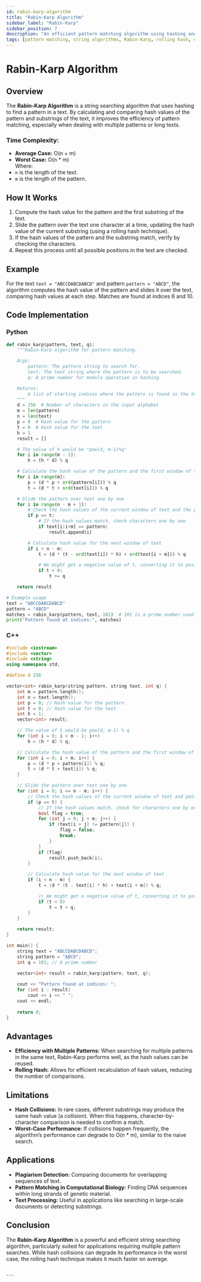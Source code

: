 ```yaml
---
id: rabin-karp-algorithm
title: "Rabin-Karp Algorithm"
sidebar_label: "Rabin-Karp"
sidebar_position: 7
description: "An efficient pattern matching algorithm using hashing and the rolling hash technique."
tags: [pattern matching, string algorithms, Rabin-Karp, rolling hash, competitive programming]
---
```


# Rabin-Karp Algorithm

## Overview

The **Rabin-Karp Algorithm** is a string searching algorithm that uses hashing to find a pattern in a text. By calculating and comparing hash values of the pattern and substrings of the text, it improves the efficiency of pattern matching, especially when dealing with multiple patterns or long texts.

### Time Complexity:
- **Average Case:** O(n + m)  
- **Worst Case:** O(n * m)  
Where:
- `n` is the length of the text.
- `m` is the length of the pattern.

## How It Works

1. Compute the hash value for the pattern and the first substring of the text.
2. Slide the pattern over the text one character at a time, updating the hash value of the current substring (using a rolling hash technique).
3. If the hash values of the pattern and the substring match, verify by checking the characters.
4. Repeat this process until all possible positions in the text are checked.

## Example

For the text `text = "ABCCDABCDABCD"` and pattern `pattern = "ABCD"`, the algorithm computes the hash value of the pattern and slides it over the text, comparing hash values at each step. Matches are found at indices 6 and 10.

## Code Implementation

### Python

```python
def rabin_karp(pattern, text, q):
    """Rabin-Karp algorithm for pattern matching.

    Args:
        pattern: The pattern string to search for.
        text: The text string where the pattern is to be searched.
        q: A prime number for modulo operation in hashing.

    Returns:
        A list of starting indices where the pattern is found in the text.
    """
    d = 256  # Number of characters in the input alphabet
    m = len(pattern)
    n = len(text)
    p = 0  # Hash value for the pattern
    t = 0  # Hash value for the text
    h = 1
    result = []

    # The value of h would be "pow(d, m-1)%q"
    for i in range(m - 1):
        h = (h * d) % q

    # Calculate the hash value of the pattern and the first window of the text
    for i in range(m):
        p = (d * p + ord(pattern[i])) % q
        t = (d * t + ord(text[i])) % q

    # Slide the pattern over text one by one
    for i in range(n - m + 1):
        # Check the hash values of the current window of text and the pattern
        if p == t:
            # If the hash values match, check characters one by one
            if text[i:i+m] == pattern:
                result.append(i)

        # Calculate hash value for the next window of text
        if i < n - m:
            t = (d * (t - ord(text[i]) * h) + ord(text[i + m])) % q

            # We might get a negative value of t, converting it to positive
            if t < 0:
                t += q

    return result

# Example usage
text = "ABCCDABCDABCD"
pattern = "ABCD"
matches = rabin_karp(pattern, text, 101)  # 101 is a prime number used for hashing
print("Pattern found at indices:", matches)
```

### C++

```cpp
#include <iostream>
#include <vector>
#include <string>
using namespace std;

#define d 256

vector<int> rabin_karp(string pattern, string text, int q) {
    int m = pattern.length();
    int n = text.length();
    int p = 0; // Hash value for the pattern
    int t = 0; // Hash value for the text
    int h = 1;
    vector<int> result;

    // The value of h would be pow(d, m-1) % q
    for (int i = 0; i < m - 1; i++)
        h = (h * d) % q;

    // Calculate the hash value of the pattern and the first window of the text
    for (int i = 0; i < m; i++) {
        p = (d * p + pattern[i]) % q;
        t = (d * t + text[i]) % q;
    }

    // Slide the pattern over text one by one
    for (int i = 0; i <= n - m; i++) {
        // Check the hash values of the current window of text and pattern
        if (p == t) {
            // If the hash values match, check for characters one by one
            bool flag = true;
            for (int j = 0; j < m; j++) {
                if (text[i + j] != pattern[j]) {
                    flag = false;
                    break;
                }
            }
            if (flag)
                result.push_back(i);
        }

        // Calculate hash value for the next window of text
        if (i < n - m) {
            t = (d * (t - text[i] * h) + text[i + m]) % q;

            // We might get a negative value of t, converting it to positive
            if (t < 0)
                t = t + q;
        }
    }

    return result;
}

int main() {
    string text = "ABCCDABCDABCD";
    string pattern = "ABCD";
    int q = 101; // A prime number

    vector<int> result = rabin_karp(pattern, text, q);
    
    cout << "Pattern found at indices: ";
    for (int i : result)
        cout << i << " ";
    cout << endl;
    
    return 0;
}
```

## Advantages

- **Efficiency with Multiple Patterns:** When searching for multiple patterns in the same text, Rabin-Karp performs well, as the hash values can be reused.
- **Rolling Hash:** Allows for efficient recalculation of hash values, reducing the number of comparisons.

## Limitations

- **Hash Collisions:** In rare cases, different substrings may produce the same hash value (a collision). When this happens, character-by-character comparison is needed to confirm a match.
- **Worst-Case Performance:** If collisions happen frequently, the algorithm’s performance can degrade to O(n * m), similar to the naive search.

## Applications

- **Plagiarism Detection:** Comparing documents for overlapping sequences of text.
- **Pattern Matching in Computational Biology:** Finding DNA sequences within long strands of genetic material.
- **Text Processing:** Useful in applications like searching in large-scale documents or detecting substrings.

## Conclusion

The **Rabin-Karp Algorithm** is a powerful and efficient string searching algorithm, particularly suited for applications requiring multiple pattern searches. While hash collisions can degrade its performance in the worst case, the rolling hash technique makes it much faster on average.
```

---

